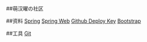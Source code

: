 ##萌汉曜の社区

##资料
[Spring](https://spring.io/guides)
[Spring Web](https://spring.io/guides/gs/serving-web-content/)
[Github Deploy Key](https://developer.github.com/v3/guides/managing-deploy-keys/#deploy-keys)
[Bootstrap](https://v3.bootcss.com/getting-started/)

##工具
[Git](https://git-scm.com/download)